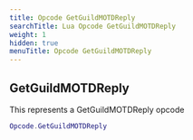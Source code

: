 ```yaml
---
title: Opcode GetGuildMOTDReply
searchTitle: Lua Opcode GetGuildMOTDReply
weight: 1
hidden: true
menuTitle: Opcode GetGuildMOTDReply
---
```

## GetGuildMOTDReply

This represents a GetGuildMOTDReply opcode
```lua
Opcode.GetGuildMOTDReply
```